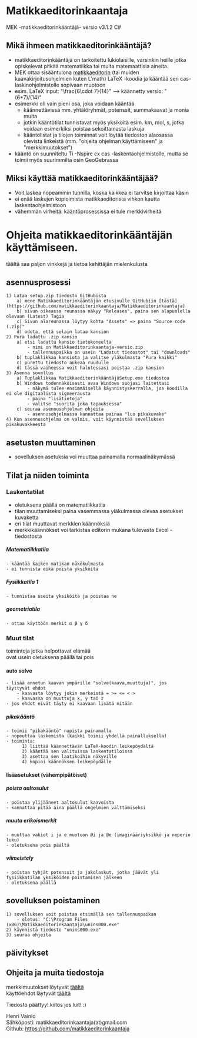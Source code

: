 # Matikkaeditorinkaantaja
MEK -matikkaeditorinkääntäjä-
versio v3.1.2 C#

## Mikä ihmeen matikkaeditorinkääntäjä?
- matikkaeditorinkääntäjä on tarkoitettu lukiolaisille, varsinkin heille jotka opiskelevat pitkää matematiikka tai muita matemaattisia aineita.  
- MEK ottaa sisääntulona [matikkaeditorin](https://math-demo.abitti.fi/) (tai muiden kaavakirjoitusohjelmien kuten L'math) LaTeX -koodia ja kääntää sen cas- laskinohjelmistolle sopivaan muotoon  
- esim. LaTeX input: "\frac{6\cdot 7}{14}" --> käännetty versio: "(6*7)/(14)"  
- esimerkki oli vain pieni osa, joka voidaan kääntää  
	- käännettävissä mm. yhtälöryhmät, potenssit, summakaavat ja monia muita  
	- jotkin kääntötilat tunnistavat myös yksiköitä esim. km, mol, s, jotka voidaan esimerkiksi poistaa sekoittamasta laskuja
	- kääntölistat ja tilojen toiminnat voit löytää tiedoston alaosassa olevista linkeistä (mm. "ohjeita ohjelman käyttämiseen" ja "merkkimuutokset")  
- kääntö on suunniteltu Ti -Nspire cx cas -laskentaohjelmistolle, mutta se toimii myös suurimmilta osin GeoGebrassa   

## Miksi käyttää matikkaeditorinkääntäjää?  
- Voit laskea nopeammin tunnilla, koska kaikkea ei tarvitse kirjoittaa käsin
- ei enää laskujen kopioimista matikkaeditorista vihkon kautta laskentaohjelmistoon
- vähemmän virheitä: kääntöprosessissa ei tule merkkivirheitä


# Ohjeita matikkaeditorinkääntäjän käyttämiseen.
täältä saa paljon vinkkejä ja tietoa kehittäjän mielenkulusta   
   
## asennusprosessi
	1) Lataa setup.zip tiedosto GitHubista
		a) mene Matikkaeditorinkääntäjän etusivulle GitHubiin [tästä](https://github.com/matikkaeditorinkaantaja/Matikkaeditorinkaantaja)
		b) sivun oikeassa reunassa näkyy "Releases", paina sen alapuolella olevaan (Latest) Tagia 
		c) Sivun alareunassa löytyy kohta "Assets" => paina "Source code (.zip)"
		d) odota, että selain lataa kansion
	2) Pura ladattu .zip kansio
		a) etsi ladattu kansio tietokoneelta 
			- nimi on Matikkaeditorinkaantaja-versio.zip
			- tallennuspaikka on usein "Ladatut tiedostot" tai "downloads"
		b) tuplaklikkaa kansiota ja valitse yläkulmasta "Pura kaikki"
		c) purettu tiedosto aukeaa ruudulle
		d) tässä vaiheessa voit halutessasi poistaa .zip kansion
	3) Asenna sovellus
		a) Tuplaklikkaa MatikkaeditorinkääntäjäSetup.exe tiedostoa
		b) Windows todennäköisesti avaa Windows suojasi laitettasi
			- näkymä tulee ensimmäisellä käynnistyskerralla, jos koodilla ei ole digitaalista signeerausta
			- paina "lisätietoja"
			- valitse "suorita joka tapauksessa" 
		c) seuraa asennusohjelman ohjeita
			- asennusohjelmassa kannattaa painaa "luo pikakuvake"
	4) Kun asennusohjelma on valmis, voit käynnistää sovelluksen pikakuvakkeesta  
	
## asetusten muuttaminen 
- sovelluksen asetuksia voi muuttaa painamalla normaalinäkymässä 

## Tilat ja niiden toiminta

### Laskentatilat  
- oletuksena päällä on matematiikkatila  
- tilan muuttamiseksi paina vasemmassa yläkulmassa olevaa asetukset kuvaketta  
- eri tilat muuttavat merkkien käännöksiä  
- merkkikäännökset voi tarkistaa editorin mukana tulevasta Excel -tiedostosta

##### Matematiikkatila
	- kääntää kaiken matikan näkökulmasta
	- ei tunnista eikä poista yksiköitä 
        
##### Fysiikkatila 1
	- tunnistaa useita yksiköitä ja poistaa ne 

##### geometriatila
	- ottaa käyttöön merkit α β γ δ

### Muut tilat  
toimintoja jotka helpottavat elämää  
ovat usein oletuksena päällä tai pois
      
#### auto solve
	- lisää annetun kaavan ympärille "solve(kaava,muuttuja)", jos täyttyvät ehdot  
		- kaavasta löytyy jokin merkeistä = >= <= < >
		- kaavassa on muuttuja x, y tai z
	- jos ehdot eivät täyty ei kaavaan lisätä mitään

##### pikakääntö
	- toimii "pikakääntö" napista painamalla
	- nopeuttaa laskemista (kaikki toimii yhdellä painalluksella)
	- toiminta:
		  1) liittää käännettävän LaTeX-koodin leikepöydältä
		  2) kääntää sen valituissa laskentatiloissa
		  3) asettaa sen laatikoihin näkyville
		  4) kopioi käännöksen leikepöydälle
		  
#### lisäasetukset (vähempipätöiset)
##### poista aaltosulut
	- poistaa ylijääneet aaltosulut kaavoista
	- kannattaa pitää aina päällä ongelmien välttämiseksi

##### muuta erikoismerkit
	- muuttaa vakiot i ja e muotoon @i ja @e (imaginääriyksikkö ja neperin luku)
	- oletuksena pois päältä

##### viimeistely
	- poistaa tyhjät potenssit ja jakolaskut, jotka jäävät yli fysiikkatilan yksiköiden poistamisen jälkeen
	- oletuksena päällä


## sovelluksen poistaminen
	1) sovelluksen voit poistaa etsimällä sen tallennuspaikan
		- oletus: "C:\Program Files (x86)\Matikkaeditorinkaantaja\unins000.exe"
	2) käynnistä tiedosto "unins000.exe"
	3) seuraa ohjeita
## päivitykset
## Ohjeita ja muita tiedostoja  
  
merkkimuutokset löytyvät [täältä](https://docs.google.com/spreadsheets/d/1bi-iejOZ7LSQXTja8hWFj7LcgKMt4z3Aa5pRelak9R8/edit?usp=sharing)  
käyttöehdot läytyvät [täältä](https://docs.google.com/document/d/1m952YhMxpN6ihcMfVcO7xJ0TYGzwajvvKJLnzftqdz0/edit?usp=sharing)  



Tiedosto päättyy!   kiitos jos luit!  :) 

Henri Vainio  
Sähköposti: matikkaeditorinkaantaja(at)gmail.com  
Github: https://github.com/matikkaeditorinkaantaja
